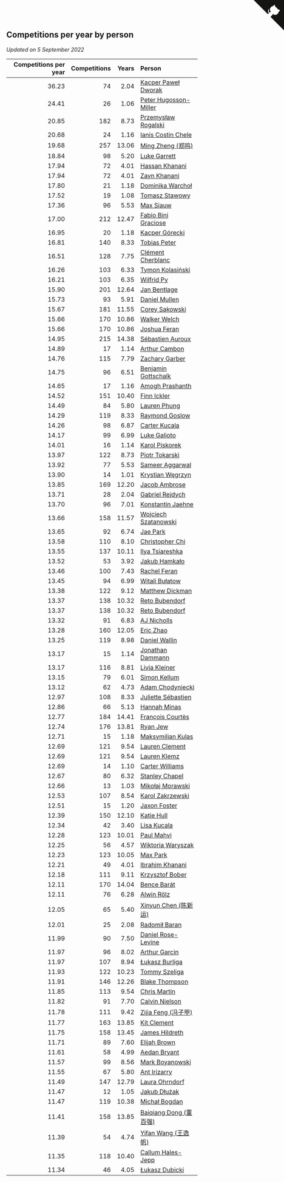## Competitions per year by person

*Updated on  5 September 2022*

| Competitions per year | Competitions | Years | Person |
| ---: | ---: | ---: | :--- |
| 36.23 | 74 | 2.04 | [Kacper Paweł Dworak](https://www.worldcubeassociation.org/persons/2020DWOR01) |
| 24.41 | 26 | 1.06 | [Peter Hugosson-Miller](https://www.worldcubeassociation.org/persons/2021HUGO01) |
| 20.85 | 182 | 8.73 | [Przemysław Rogalski](https://www.worldcubeassociation.org/persons/2013ROGA02) |
| 20.68 | 24 | 1.16 | [Ianis Costin Chele](https://www.worldcubeassociation.org/persons/2021CHEL01) |
| 19.68 | 257 | 13.06 | [Ming Zheng (郑鸣)](https://www.worldcubeassociation.org/persons/2009ZHEN11) |
| 18.84 | 98 | 5.20 | [Luke Garrett](https://www.worldcubeassociation.org/persons/2017GARR05) |
| 17.94 | 72 | 4.01 | [Hassan Khanani](https://www.worldcubeassociation.org/persons/2018KHAN26) |
| 17.94 | 72 | 4.01 | [Zayn Khanani](https://www.worldcubeassociation.org/persons/2018KHAN28) |
| 17.80 | 21 | 1.18 | [Dominika Warchoł](https://www.worldcubeassociation.org/persons/2021WARC01) |
| 17.52 | 19 | 1.08 | [Tomasz Stawowy](https://www.worldcubeassociation.org/persons/2021STAW01) |
| 17.36 | 96 | 5.53 | [Max Siauw](https://www.worldcubeassociation.org/persons/2017SIAU02) |
| 17.00 | 212 | 12.47 | [Fabio Bini Graciose](https://www.worldcubeassociation.org/persons/2010GRAC02) |
| 16.95 | 20 | 1.18 | [Kacper Górecki](https://www.worldcubeassociation.org/persons/2021GORE01) |
| 16.81 | 140 | 8.33 | [Tobias Peter](https://www.worldcubeassociation.org/persons/2014PETE03) |
| 16.51 | 128 | 7.75 | [Clément Cherblanc](https://www.worldcubeassociation.org/persons/2014CHER05) |
| 16.26 | 103 | 6.33 | [Tymon Kolasiński](https://www.worldcubeassociation.org/persons/2016KOLA02) |
| 16.21 | 103 | 6.35 | [Wilfrid Py](https://www.worldcubeassociation.org/persons/2016PYWI01) |
| 15.90 | 201 | 12.64 | [Jan Bentlage](https://www.worldcubeassociation.org/persons/2010BENT01) |
| 15.73 | 93 | 5.91 | [Daniel Mullen](https://www.worldcubeassociation.org/persons/2016MULL04) |
| 15.67 | 181 | 11.55 | [Corey Sakowski](https://www.worldcubeassociation.org/persons/2011SAKO01) |
| 15.66 | 170 | 10.86 | [Walker Welch](https://www.worldcubeassociation.org/persons/2011WELC01) |
| 15.66 | 170 | 10.86 | [Joshua Feran](https://www.worldcubeassociation.org/persons/2011FERA01) |
| 14.95 | 215 | 14.38 | [Sébastien Auroux](https://www.worldcubeassociation.org/persons/2008AURO01) |
| 14.89 | 17 | 1.14 | [Arthur Cambon](https://www.worldcubeassociation.org/persons/2021CAMB01) |
| 14.76 | 115 | 7.79 | [Zachary Garber](https://www.worldcubeassociation.org/persons/2014GARB01) |
| 14.75 | 96 | 6.51 | [Benjamin Gottschalk](https://www.worldcubeassociation.org/persons/2016GOTT01) |
| 14.65 | 17 | 1.16 | [Amogh Prashanth](https://www.worldcubeassociation.org/persons/2021PRAS01) |
| 14.52 | 151 | 10.40 | [Finn Ickler](https://www.worldcubeassociation.org/persons/2012ICKL01) |
| 14.49 | 84 | 5.80 | [Lauren Phung](https://www.worldcubeassociation.org/persons/2016PHUN02) |
| 14.29 | 119 | 8.33 | [Raymond Goslow](https://www.worldcubeassociation.org/persons/2014GOSL01) |
| 14.26 | 98 | 6.87 | [Carter Kucala](https://www.worldcubeassociation.org/persons/2015KUCA01) |
| 14.17 | 99 | 6.99 | [Luke Galioto](https://www.worldcubeassociation.org/persons/2015GALI02) |
| 14.01 | 16 | 1.14 | [Karol Piskorek](https://www.worldcubeassociation.org/persons/2021PISK01) |
| 13.97 | 122 | 8.73 | [Piotr Tokarski](https://www.worldcubeassociation.org/persons/2013TOKA01) |
| 13.92 | 77 | 5.53 | [Sameer Aggarwal](https://www.worldcubeassociation.org/persons/2017AGGA01) |
| 13.90 | 14 | 1.01 | [Krystian Węgrzyn](https://www.worldcubeassociation.org/persons/2021WEGR01) |
| 13.85 | 169 | 12.20 | [Jacob Ambrose](https://www.worldcubeassociation.org/persons/2010AMBR01) |
| 13.71 | 28 | 2.04 | [Gabriel Rejdych](https://www.worldcubeassociation.org/persons/2020REJD01) |
| 13.70 | 96 | 7.01 | [Konstantin Jaehne](https://www.worldcubeassociation.org/persons/2015JAEH01) |
| 13.66 | 158 | 11.57 | [Wojciech Szatanowski](https://www.worldcubeassociation.org/persons/2011SZAT01) |
| 13.65 | 92 | 6.74 | [Jae Park](https://www.worldcubeassociation.org/persons/2015PARK24) |
| 13.58 | 110 | 8.10 | [Christopher Chi](https://www.worldcubeassociation.org/persons/2014CHIC01) |
| 13.55 | 137 | 10.11 | [Ilya Tsiareshka](https://www.worldcubeassociation.org/persons/2012TERE01) |
| 13.52 | 53 | 3.92 | [Jakub Hamkało](https://www.worldcubeassociation.org/persons/2018HAMK01) |
| 13.46 | 100 | 7.43 | [Rachel Feran](https://www.worldcubeassociation.org/persons/2015FERA01) |
| 13.45 | 94 | 6.99 | [Witali Bułatow](https://www.worldcubeassociation.org/persons/2015BUAT01) |
| 13.38 | 122 | 9.12 | [Matthew Dickman](https://www.worldcubeassociation.org/persons/2013DICK01) |
| 13.37 | 138 | 10.32 | [Reto Bubendorf](https://www.worldcubeassociation.org/persons/2012BUBE01) |
| 13.37 | 138 | 10.32 | [Reto Bubendorf](https://www.worldcubeassociation.org/persons/2012BUBE01) |
| 13.32 | 91 | 6.83 | [AJ Nicholls](https://www.worldcubeassociation.org/persons/2015NICH04) |
| 13.28 | 160 | 12.05 | [Eric Zhao](https://www.worldcubeassociation.org/persons/2010ZHAO19) |
| 13.25 | 119 | 8.98 | [Daniel Wallin](https://www.worldcubeassociation.org/persons/2013WALL03) |
| 13.17 | 15 | 1.14 | [Jonathan Dammann](https://www.worldcubeassociation.org/persons/2021DAMM01) |
| 13.17 | 116 | 8.81 | [Livia Kleiner](https://www.worldcubeassociation.org/persons/2013KLEI03) |
| 13.15 | 79 | 6.01 | [Simon Kellum](https://www.worldcubeassociation.org/persons/2016KELL12) |
| 13.12 | 62 | 4.73 | [Adam Chodyniecki](https://www.worldcubeassociation.org/persons/2017CHOD02) |
| 12.97 | 108 | 8.33 | [Juliette Sébastien](https://www.worldcubeassociation.org/persons/2014SEBA01) |
| 12.86 | 66 | 5.13 | [Hannah Minas](https://www.worldcubeassociation.org/persons/2017MINA04) |
| 12.77 | 184 | 14.41 | [François Courtès](https://www.worldcubeassociation.org/persons/2008COUR01) |
| 12.74 | 176 | 13.81 | [Ryan Jew](https://www.worldcubeassociation.org/persons/2008JEWR01) |
| 12.71 | 15 | 1.18 | [Maksymilian Kulas](https://www.worldcubeassociation.org/persons/2021KULA02) |
| 12.69 | 121 | 9.54 | [Lauren Clement](https://www.worldcubeassociation.org/persons/2013KLEM01) |
| 12.69 | 121 | 9.54 | [Lauren Klemz](https://www.worldcubeassociation.org/persons/2013KLEM01) |
| 12.69 | 14 | 1.10 | [Carter Williams](https://www.worldcubeassociation.org/persons/2021WILL06) |
| 12.67 | 80 | 6.32 | [Stanley Chapel](https://www.worldcubeassociation.org/persons/2016CHAP04) |
| 12.66 | 13 | 1.03 | [Mikołaj Morawski](https://www.worldcubeassociation.org/persons/2021MORA01) |
| 12.53 | 107 | 8.54 | [Karol Zakrzewski](https://www.worldcubeassociation.org/persons/2014ZAKR01) |
| 12.51 | 15 | 1.20 | [Jaxon Foster](https://www.worldcubeassociation.org/persons/2021FOST01) |
| 12.39 | 150 | 12.10 | [Katie Hull](https://www.worldcubeassociation.org/persons/2010HULL01) |
| 12.34 | 42 | 3.40 | [Lisa Kucala](https://www.worldcubeassociation.org/persons/2019KUCA01) |
| 12.28 | 123 | 10.01 | [Paul Mahvi](https://www.worldcubeassociation.org/persons/2012MAHV01) |
| 12.25 | 56 | 4.57 | [Wiktoria Waryszak](https://www.worldcubeassociation.org/persons/2018WARY01) |
| 12.23 | 123 | 10.05 | [Max Park](https://www.worldcubeassociation.org/persons/2012PARK03) |
| 12.21 | 49 | 4.01 | [Ibrahim Khanani](https://www.worldcubeassociation.org/persons/2018KHAN27) |
| 12.18 | 111 | 9.11 | [Krzysztof Bober](https://www.worldcubeassociation.org/persons/2013BOBE01) |
| 12.11 | 170 | 14.04 | [Bence Barát](https://www.worldcubeassociation.org/persons/2008BARA01) |
| 12.11 | 76 | 6.28 | [Alwin Rölz](https://www.worldcubeassociation.org/persons/2016ROLZ01) |
| 12.05 | 65 | 5.40 | [Xinyun Chen (陈新运)](https://www.worldcubeassociation.org/persons/2017CHEN36) |
| 12.01 | 25 | 2.08 | [Radomił Baran](https://www.worldcubeassociation.org/persons/2020BARA02) |
| 11.99 | 90 | 7.50 | [Daniel Rose-Levine](https://www.worldcubeassociation.org/persons/2015ROSE01) |
| 11.97 | 96 | 8.02 | [Arthur Garcin](https://www.worldcubeassociation.org/persons/2014GARC27) |
| 11.97 | 107 | 8.94 | [Łukasz Burliga](https://www.worldcubeassociation.org/persons/2013BURL01) |
| 11.93 | 122 | 10.23 | [Tommy Szeliga](https://www.worldcubeassociation.org/persons/2012SZEL01) |
| 11.91 | 146 | 12.26 | [Blake Thompson](https://www.worldcubeassociation.org/persons/2010THOM03) |
| 11.85 | 113 | 9.54 | [Chris Martin](https://www.worldcubeassociation.org/persons/2013MART03) |
| 11.82 | 91 | 7.70 | [Calvin Nielson](https://www.worldcubeassociation.org/persons/2014NIEL03) |
| 11.78 | 111 | 9.42 | [Zijia Feng (冯子甲)](https://www.worldcubeassociation.org/persons/2013FENG02) |
| 11.77 | 163 | 13.85 | [Kit Clement](https://www.worldcubeassociation.org/persons/2008CLEM01) |
| 11.75 | 158 | 13.45 | [James Hildreth](https://www.worldcubeassociation.org/persons/2009HILD01) |
| 11.71 | 89 | 7.60 | [Elijah Brown](https://www.worldcubeassociation.org/persons/2015BROW03) |
| 11.61 | 58 | 4.99 | [Aedan Bryant](https://www.worldcubeassociation.org/persons/2017BRYA06) |
| 11.57 | 99 | 8.56 | [Mark Boyanowski](https://www.worldcubeassociation.org/persons/2014BOYA01) |
| 11.55 | 67 | 5.80 | [Ant Irizarry](https://www.worldcubeassociation.org/persons/2016IRIZ02) |
| 11.49 | 147 | 12.79 | [Laura Ohrndorf](https://www.worldcubeassociation.org/persons/2009OHRN01) |
| 11.47 | 12 | 1.05 | [Jakub Dłużak](https://www.worldcubeassociation.org/persons/2021DLUZ01) |
| 11.47 | 119 | 10.38 | [Michał Bogdan](https://www.worldcubeassociation.org/persons/2012BOGD01) |
| 11.41 | 158 | 13.85 | [Baiqiang Dong (董百强)](https://www.worldcubeassociation.org/persons/2008DONG06) |
| 11.39 | 54 | 4.74 | [Yifan Wang (王逸帆)](https://www.worldcubeassociation.org/persons/2017WANY29) |
| 11.35 | 118 | 10.40 | [Callum Hales-Jepp](https://www.worldcubeassociation.org/persons/2012HALE01) |
| 11.34 | 46 | 4.05 | [Łukasz Dubicki](https://www.worldcubeassociation.org/persons/2018DUBI01) |


<a href="https://github.com/JustinTimeCuber/wca_statistics" class="github-corner" aria-label="View source on Github"><svg width="80" height="80" viewBox="0 0 250 250" style="fill:#151513; color:#fff; position: absolute; top: 0; border: 0; right: 0;" aria-hidden="true"><path d="M0,0 L115,115 L130,115 L142,142 L250,250 L250,0 Z"></path><path d="M128.3,109.0 C113.8,99.7 119.0,89.6 119.0,89.6 C122.0,82.7 120.5,78.6 120.5,78.6 C119.2,72.0 123.4,76.3 123.4,76.3 C127.3,80.9 125.5,87.3 125.5,87.3 C122.9,97.6 130.6,101.9 134.4,103.2" fill="currentColor" style="transform-origin: 130px 106px;" class="octo-arm"></path><path d="M115.0,115.0 C114.9,115.1 118.7,116.5 119.8,115.4 L133.7,101.6 C136.9,99.2 139.9,98.4 142.2,98.6 C133.8,88.0 127.5,74.4 143.8,58.0 C148.5,53.4 154.0,51.2 159.7,51.0 C160.3,49.4 163.2,43.6 171.4,40.1 C171.4,40.1 176.1,42.5 178.8,56.2 C183.1,58.6 187.2,61.8 190.9,65.4 C194.5,69.0 197.7,73.2 200.1,77.6 C213.8,80.2 216.3,84.9 216.3,84.9 C212.7,93.1 206.9,96.0 205.4,96.6 C205.1,102.4 203.0,107.8 198.3,112.5 C181.9,128.9 168.3,122.5 157.7,114.1 C157.9,116.9 156.7,120.9 152.7,124.9 L141.0,136.5 C139.8,137.7 141.6,141.9 141.8,141.8 Z" fill="currentColor" class="octo-body"></path></svg></a><style>.github-corner:hover .octo-arm{animation:octocat-wave 560ms ease-in-out}@keyframes octocat-wave{0%,100%{transform:rotate(0)}20%,60%{transform:rotate(-25deg)}40%,80%{transform:rotate(10deg)}}@media (max-width:500px){.github-corner:hover .octo-arm{animation:none}.github-corner .octo-arm{animation:octocat-wave 560ms ease-in-out}}</style>
